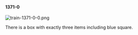 #### 1371-0
![train-1371-0-0.png](https://github.com/lil-lab/nlvr/raw/master/nlvr/train/images/40/train-1371-0-0.png "train-1371-0-0.png")

There is a box with exactly three items including blue square.